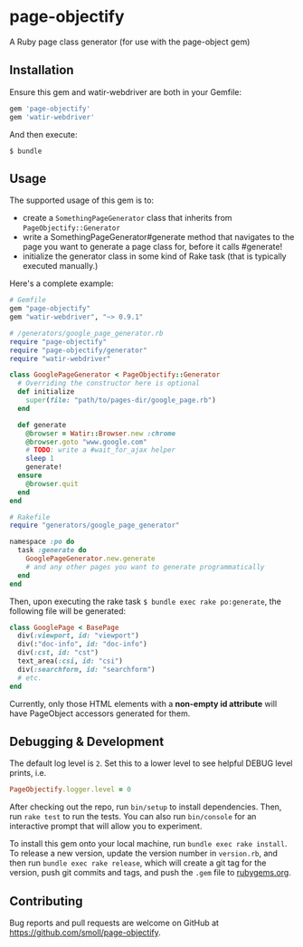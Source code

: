 # page-objectify

A Ruby page class generator (for use with the page-object gem)

## Installation

Ensure this gem and watir-webdriver are both in your Gemfile:

```ruby
gem 'page-objectify'
gem 'watir-webdriver'
```

And then execute:

    $ bundle

## Usage

The supported usage of this gem is to:
* create a `SomethingPageGenerator` class that inherits from `PageObjectify::Generator`
* write a SomethingPageGenerator#generate method that navigates to the page you want to generate a page class for, before it calls #generate!
* initialize the generator class in some kind of Rake task (that is typically executed manually.)

Here's a complete example:

```ruby
# Gemfile
gem "page-objectify"
gem "watir-webdriver", "~> 0.9.1"
```

```ruby
# /generators/google_page_generator.rb
require "page-objectify"
require "page-objectify/generator"
require "watir-webdriver"

class GooglePageGenerator < PageObjectify::Generator
  # Overriding the constructor here is optional
  def initialize
    super(file: "path/to/pages-dir/google_page.rb")
  end

  def generate
    @browser = Watir::Browser.new :chrome
    @browser.goto "www.google.com"
    # TODO: write a #wait_for_ajax helper
    sleep 1
    generate!
  ensure
    @browser.quit
  end
end
```

```ruby
# Rakefile
require "generators/google_page_generator"

namespace :po do
  task :generate do
    GooglePageGenerator.new.generate
    # and any other pages you want to generate programmatically
  end
end
```

Then, upon executing the rake task `$ bundle exec rake po:generate`, the following file will be generated:

```ruby
class GooglePage < BasePage
  div(:viewport, id: "viewport")
  div(:"doc-info", id: "doc-info")
  div(:cst, id: "cst")
  text_area(:csi, id: "csi")
  div(:searchform, id: "searchform")
  # etc.
end
```

Currently, only those HTML elements with a **non-empty id attribute** will have PageObject accessors generated for them.

## Debugging & Development

The default log level is `2`. Set this to a lower level to see helpful DEBUG level prints, i.e.

```ruby
PageObjectify.logger.level = 0
```

After checking out the repo, run `bin/setup` to install dependencies. Then, run `rake test` to run the tests. You can also run `bin/console` for an interactive prompt that will allow you to experiment.

To install this gem onto your local machine, run `bundle exec rake install`. To release a new version, update the version number in `version.rb`, and then run `bundle exec rake release`, which will create a git tag for the version, push git commits and tags, and push the `.gem` file to [rubygems.org](https://rubygems.org).

## Contributing

Bug reports and pull requests are welcome on GitHub at https://github.com/smoll/page-objectify.

